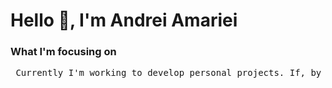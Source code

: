 
<h1> Hello 👋, I'm Andrei Amariei </h1>

<h3> What I'm focusing on </h3>

<pre> Currently I'm working to develop personal projects. If, by chance, you're interested in helping/checking, you can find it here on GitHub. </pre>
